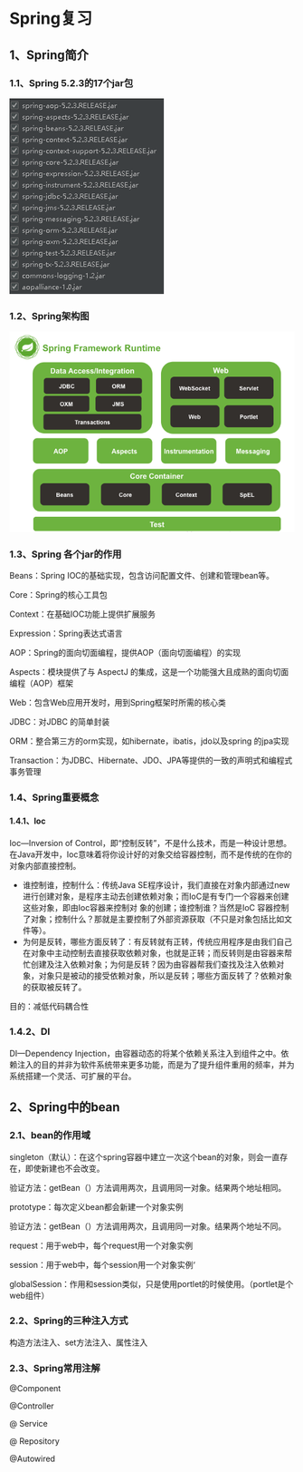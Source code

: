 

# Spring复习

## 1、Spring简介

### 1.1、Spring 5.2.3的17个jar包

![image-20200603170457523](README.assets/image-20200603170457523.png)

### 1.2、Spring架构图

![image-20200603171918410](README.assets/image-20200603171918410.png)

### 1.3、Spring 各个jar的作用

Beans：Spring IOC的基础实现，包含访问配置文件、创建和管理bean等。

Core：Spring的核心工具包

Context：在基础IOC功能上提供扩展服务

Expression：Spring表达式语言

AOP：Spring的面向切面编程，提供AOP（面向切面编程）的实现

Aspects：模块提供了与 AspectJ 的集成，这是一个功能强大且成熟的面向切面编程（AOP）框架

Web：包含Web应用开发时，用到Spring框架时所需的核心类

JDBC：对JDBC 的简单封装

ORM：整合第三方的orm实现，如hibernate，ibatis，jdo以及spring 的jpa实现

Transaction：为JDBC、Hibernate、JDO、JPA等提供的一致的声明式和编程式事务管理

### 1.4、Spring重要概念

#### 1.4.1、Ioc

Ioc—Inversion of Control，即“控制反转”，不是什么技术，而是一种设计思想。在Java开发中，Ioc意味着将你设计好的对象交给容器控制，而不是传统的在你的对象内部直接控制。

- 谁控制谁，控制什么：传统Java SE程序设计，我们直接在对象内部通过new进行创建对象，是程序主动去创建依赖对象；而IoC是有专门一个容器来创建这些对象，即由Ioc容器来控制对 象的创建；谁控制谁？当然是IoC 容器控制了对象；控制什么？那就是主要控制了外部资源获取（不只是对象包括比如文件等）。
- 为何是反转，哪些方面反转了：有反转就有正转，传统应用程序是由我们自己在对象中主动控制去直接获取依赖对象，也就是正转；而反转则是由容器来帮忙创建及注入依赖对象；为何是反转？因为由容器帮我们查找及注入依赖对象，对象只是被动的接受依赖对象，所以是反转；哪些方面反转了？依赖对象的获取被反转了。

目的：减低代码耦合性

### 1.4.2、DI

DI—Dependency Injection，由容器动态的将某个依赖关系注入到组件之中。依赖注入的目的并非为软件系统带来更多功能，而是为了提升组件重用的频率，并为系统搭建一个灵活、可扩展的平台。

## 2、Spring中的bean

### 2.1、bean的作用域

singleton（默认）：在这个spring容器中建立一次这个bean的对象，则会一直存在，即使新建也不会改变。

验证方法：getBean（）方法调用两次，且调用同一对象。结果两个地址相同。

prototype：每次定义bean都会新建一个对象实例

验证方法：getBean（）方法调用两次，且调用同一对象。结果两个地址不同。

request：用于web中，每个request用一个对象实例

session：用于web中，每个session用一个对象实例‘

globalSession：作用和session类似，只是使用portlet的时候使用。（portlet是个web组件）

### 2.2、Spring的三种注入方式

构造方法注入、set方法注入、属性注入

### 2.3、Spring常用注解

@Component

@Controller

@ Service

@ Repository

@Autowired


